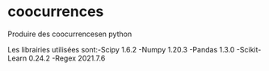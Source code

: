 # coocurrences
Produire des coocurrencesen python


Les librairies utilisées sont:-Scipy 1.6.2
-Numpy 1.20.3
-Pandas 1.3.0
-Scikit-Learn 0.24.2
-Regex 2021.7.6
